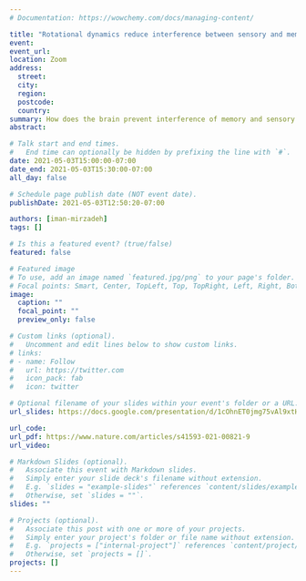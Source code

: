 ```yaml
---
# Documentation: https://wowchemy.com/docs/managing-content/

title: "Rotational dynamics reduce interference between sensory and memory representations"
event:
event_url:
location: Zoom
address:
  street:
  city:
  region:
  postcode:
  country:
summary: How does the brain prevent interference of memory and sensory data?
abstract:

# Talk start and end times.
#   End time can optionally be hidden by prefixing the line with `#`.
date: 2021-05-03T15:00:00-07:00
date_end: 2021-05-03T15:30:00-07:00
all_day: false

# Schedule page publish date (NOT event date).
publishDate: 2021-05-03T12:50:20-07:00

authors: [iman-mirzadeh]
tags: []

# Is this a featured event? (true/false)
featured: false

# Featured image
# To use, add an image named `featured.jpg/png` to your page's folder. 
# Focal points: Smart, Center, TopLeft, Top, TopRight, Left, Right, BottomLeft, Bottom, BottomRight.
image:
  caption: ""
  focal_point: ""
  preview_only: false

# Custom links (optional).
#   Uncomment and edit lines below to show custom links.
# links:
# - name: Follow
#   url: https://twitter.com
#   icon_pack: fab
#   icon: twitter

# Optional filename of your slides within your event's folder or a URL.
url_slides: https://docs.google.com/presentation/d/1cOhnET0jmg75vAl9xtHCnNzYFJOv4ekRU8e8kUU1rXw/edit?usp=sharing

url_code:
url_pdf: https://www.nature.com/articles/s41593-021-00821-9
url_video:

# Markdown Slides (optional).
#   Associate this event with Markdown slides.
#   Simply enter your slide deck's filename without extension.
#   E.g. `slides = "example-slides"` references `content/slides/example-slides.md`.
#   Otherwise, set `slides = ""`.
slides: ""

# Projects (optional).
#   Associate this post with one or more of your projects.
#   Simply enter your project's folder or file name without extension.
#   E.g. `projects = ["internal-project"]` references `content/project/deep-learning/index.md`.
#   Otherwise, set `projects = []`.
projects: []
---
```

